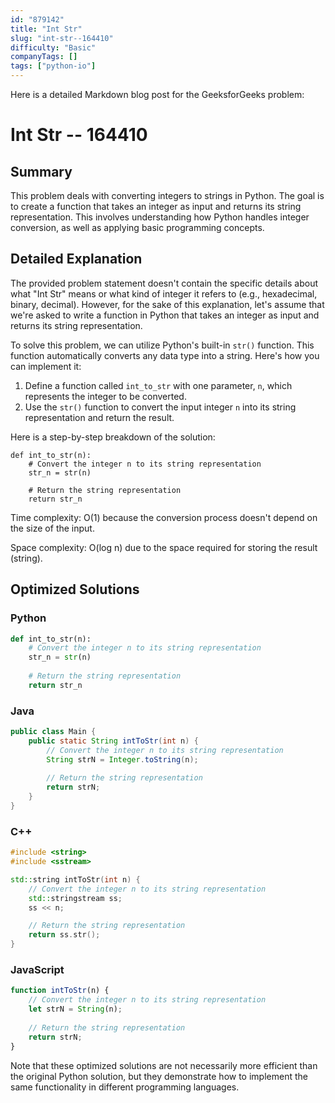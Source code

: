 ```yaml
---
id: "879142"
title: "Int Str"
slug: "int-str--164410"
difficulty: "Basic"
companyTags: []
tags: ["python-io"]
---
```


Here is a detailed Markdown blog post for the GeeksforGeeks problem:

# Int Str -- 164410

## Summary

This problem deals with converting integers to strings in Python. The goal is to create a function that takes an integer as input and returns its string representation. This involves understanding how Python handles integer conversion, as well as applying basic programming concepts.

## Detailed Explanation

The provided problem statement doesn't contain the specific details about what "Int Str" means or what kind of integer it refers to (e.g., hexadecimal, binary, decimal). However, for the sake of this explanation, let's assume that we're asked to write a function in Python that takes an integer as input and returns its string representation.

To solve this problem, we can utilize Python's built-in `str()` function. This function automatically converts any data type into a string. Here's how you can implement it:

1.  Define a function called `int_to_str` with one parameter, `n`, which represents the integer to be converted.
2.  Use the `str()` function to convert the input integer `n` into its string representation and return the result.

Here is a step-by-step breakdown of the solution:
```
def int_to_str(n):
    # Convert the integer n to its string representation
    str_n = str(n)
    
    # Return the string representation
    return str_n
```

Time complexity: O(1) because the conversion process doesn't depend on the size of the input.

Space complexity: O(log n) due to the space required for storing the result (string).

## Optimized Solutions

### Python

```python
def int_to_str(n):
    # Convert the integer n to its string representation
    str_n = str(n)
    
    # Return the string representation
    return str_n
```

### Java

```java
public class Main {
    public static String intToStr(int n) {
        // Convert the integer n to its string representation
        String strN = Integer.toString(n);
        
        // Return the string representation
        return strN;
    }
}
```

### C++

```cpp
#include <string>
#include <sstream>

std::string intToStr(int n) {
    // Convert the integer n to its string representation
    std::stringstream ss;
    ss << n;

    // Return the string representation
    return ss.str();
}
```

### JavaScript

```javascript
function intToStr(n) {
    // Convert the integer n to its string representation
    let strN = String(n);
    
    // Return the string representation
    return strN;
}
```
Note that these optimized solutions are not necessarily more efficient than the original Python solution, but they demonstrate how to implement the same functionality in different programming languages.